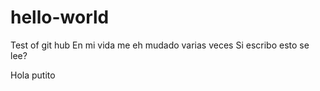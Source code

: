 # hello-world
Test of git hub
En mi vida me eh mudado varias veces
Si escribo esto se lee? 

Hola putito

